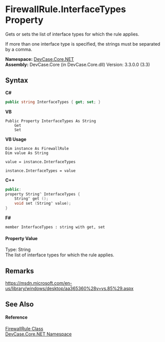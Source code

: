 # FirewallRule.InterfaceTypes Property 
 

Gets or sets the list of interface types for which the rule applies. 

 If more than one interface type is specified, the strings must be separated by a comma.

**Namespace:**&nbsp;<a href="N_DevCase_Core_NET">DevCase.Core.NET</a><br />**Assembly:**&nbsp;DevCase.Core (in DevCase.Core.dll) Version: 3.3.0.0 (3.3)

## Syntax

**C#**<br />
``` C#
public string InterfaceTypes { get; set; }
```

**VB**<br />
``` VB
Public Property InterfaceTypes As String
	Get
	Set
```

**VB Usage**<br />
``` VB Usage
Dim instance As FirewallRule
Dim value As String

value = instance.InterfaceTypes

instance.InterfaceTypes = value
```

**C++**<br />
``` C++
public:
property String^ InterfaceTypes {
	String^ get ();
	void set (String^ value);
}
```

**F#**<br />
``` F#
member InterfaceTypes : string with get, set

```


#### Property Value
Type: String<br />The list of interface types for which the rule applies.

## Remarks
<a href="https://msdn.microsoft.com/en-us/library/windows/desktop/aa365360%28v=vs.85%29.aspx" target="_blank">https://msdn.microsoft.com/en-us/library/windows/desktop/aa365360%28v=vs.85%29.aspx</a>

## See Also


#### Reference
<a href="T_DevCase_Core_NET_FirewallRule">FirewallRule Class</a><br /><a href="N_DevCase_Core_NET">DevCase.Core.NET Namespace</a><br />